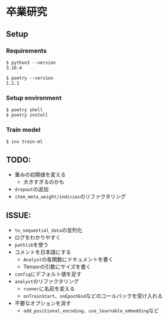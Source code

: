 # 卒業研究

## Setup

### Requirements

```
$ python3 --version
3.10.4

$ poetry --version
1.2.1
```

### Setup environment

```shell
$ poetry shell
$ poetry install
```

### Train model

```shell
$ inv train-ml
```

## TODO:

- 重みの初期値を変える
    - 大きすぎるのかも
- `dropout`の追加
- `item_meta_weight/indicies`のリファクタリング

## ISSUE:

- `to_sequential_data`の並列化
- ログをわかりやすく
- `pathlib`を使う
- コメントを日本語にする
    - `Analyst`の各関数にドキュメントを書く
    - Tensorの引数にサイズを書く
- `config`にデフォルト値を足す
- `analyst`のリファクタリング
    - `runner`に名前を変える
    - `onTrainStart`、`onEpochEnd`などのコールバックを受け入れる
- 不要なオプションを消す
    - `add_positional_encoding`、`use_learnable_embedding`など